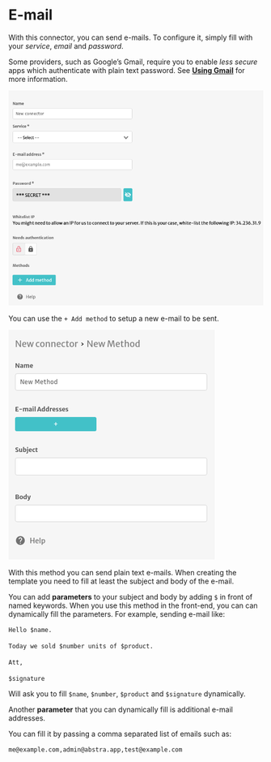 # E-mail

With this connector, you can send e-mails. To configure it, simply fill with your _service_, _email_ and _password_.

Some providers, such as Google’s Gmail, require you to enable _less secure_ apps which authenticate with plain text password. See [**Using Gmail**](https://nodemailer.com/usage/using-gmail/) for more information.

![](../.gitbook/assets/screenshot-from-2021-07-06-14-02-50.png)

You can use the `+ Add method` to setup a new e-mail to be sent.

![](../.gitbook/assets/screenshot-from-2021-07-06-14-05-27.png)

With this method you can send plain text e-mails. When creating the template you need to fill at least the subject and body of the e-mail.

You can add **parameters** to your subject and body by adding `$` in front of named keywords. When you use this method in the front-end, you can can dynamically fill the parameters. For example, sending e-mail like:

```text
Hello $name.

Today we sold $number units of $product.

Att,

$signature
```

Will ask you to fill `$name`, `$number`, `$product` and `$signature` dynamically.

Another **parameter** that you can dynamically fill is additional e-mail addresses.

You can fill it by passing a comma separated list of emails such as:

```text
me@example.com,admin@abstra.app,test@example.com
```

  


